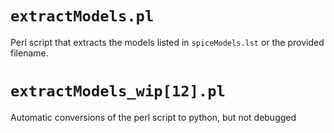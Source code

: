# `extractModels.pl`

Perl script that extracts the models listed in `spiceModels.lst` or the
provided filename.

# `extractModels_wip[12].pl`

Automatic conversions of the perl script to python, but not debugged
